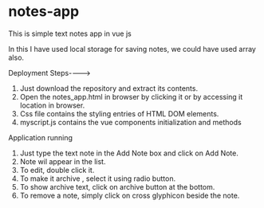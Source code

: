 # notes-app
This is simple text notes app in vue js

In this I have used local storage for saving notes, we could have used array also.

Deployment Steps---->

1. Just download the repository and extract its contents.
2. Open the notes_app.html in browser by clicking it or by accessing it location in browser.
3. Css file contains the styling entries of HTML DOM elements.
4. myscript.js contains the vue components initialization and methods


Application running
1. Just type the text note in the Add Note box and click on Add Note.
2. Note wil appear in the list.
3. To edit, double click it.
4. To make it archive , select it using radio button.
5. To show archive text, click on archive button at the bottom.
6. To remove a note, simply click on cross glyphicon beside the note.
